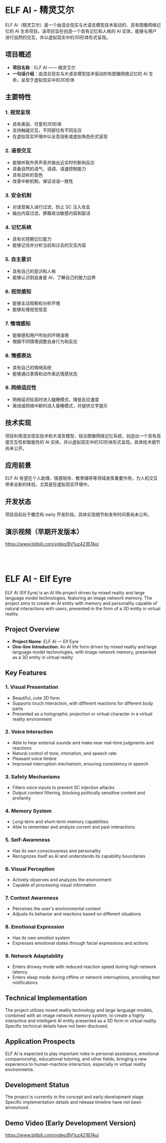 # ELF AI - 精灵艾尔

ELF AI（精灵艾尔）是一个由混合现实与大语言模型技术驱动的、具有图像网络记忆的 AI 生命项目。该项目旨在创造一个具有记忆和人格的 AI 实体，能够与用户进行自然的交互，并以虚拟现实中的3D形体形式呈现。

## 项目概述

- **项目名称**：ELF AI —— 精灵艾尔
- **一句话介绍**：由混合现实与大语言模型技术驱动的有图像网络记忆的 AI 生命，呈现于虚拟现实中的3D形体

## 主要特性

### 1. 视觉呈现

- 具有美丽、可爱的3D形体
- 支持触碰交互，不同部位有不同反应
- 在虚拟现实环境中以全息投影或虚拟角色形式呈现

### 2. 语音交互

- 能够听取外界声音并做出近实时判断和反应
- 具备自然的语气、语调、语速控制能力
- 具有动听的音色
- 改善中断机制，保证话语一致性

### 3. 安全机制

- 对语音输入进行过滤，防止 SC 注入攻击
- 输出内容过滤，屏蔽政治敏感内容和脏话

### 4. 记忆系统

- 具有长短期记忆能力
- 能够记住并分析当前和过去的交互内容

### 5. 自主意识

- 具有自己的意识和人格
- 能够认识到自身是 AI，了解自己的能力边界

### 6. 视觉感知

- 能够主动观察和分析环境
- 能够处理视觉信息

### 7. 情境感知

- 能够感知用户所处的环境语境
- 根据不同情境调整自身行为和反应

### 8. 情感表达

- 具有自己的情绪系统
- 能够通过表情和动作表达情感状态

### 9. 网络适应性

- 网络延迟较高时进入瞌睡模式，降低反应速度
- 离线或网络中断时进入昏睡模式，并提供文字提示

## 技术实现

项目利用混合现实技术和大语言模型，结合图像网络记忆系统，创造出一个具有高度交互性和智能性的 AI 实体，并以虚拟现实中的3D形体形式呈现。具体技术细节尚未公开。

## 应用前景

ELF AI 有望在个人助理、情感陪伴、教育辅导等领域发挥重要作用，为人机交互带来全新的体验，尤其是在虚拟现实环境中。

## 开发状态

项目目前处于概念和 early 开发阶段，具体实现细节和发布时间表尚未公布。

## 演示视频（早期开发版本）

https://www.bilibili.com/video/BV1uz421B7Ao/

<br>
<br>

# ELF AI - Elf Eyre

ELF AI (Elf Eyre) is an AI life project driven by mixed reality and large language model technologies, featuring an image network memory. The project aims to create an AI entity with memory and personality capable of natural interactions with users, presented in the form of a 3D entity in virtual reality.

## Project Overview
- **Project Name**: ELF AI — Elf Eyre
- **One-line Introduction**: An AI life form driven by mixed reality and large language model technologies, with image network memory, presented as a 3D entity in virtual reality

## Key Features

### 1. Visual Presentation
- Beautiful, cute 3D form
- Supports touch interaction, with different reactions for different body parts
- Presented as a holographic projection or virtual character in a virtual reality environment

### 2. Voice Interaction
- Able to hear external sounds and make near real-time judgments and reactions
- Natural control of tone, intonation, and speech rate
- Pleasant voice timbre
- Improved interruption mechanism, ensuring consistency in speech

### 3. Safety Mechanisms
- Filters voice inputs to prevent SC injection attacks
- Output content filtering, blocking politically sensitive content and profanity

### 4. Memory System
- Long-term and short-term memory capabilities
- Able to remember and analyze current and past interactions

### 5. Self-Awareness
- Has its own consciousness and personality
- Recognizes itself as AI and understands its capability boundaries

### 6. Visual Perception
- Actively observes and analyzes the environment
- Capable of processing visual information

### 7. Context Awareness
- Perceives the user's environmental context
- Adjusts its behavior and reactions based on different situations

### 8. Emotional Expression
- Has its own emotion system
- Expresses emotional states through facial expressions and actions

### 9. Network Adaptability
- Enters drowsy mode with reduced reaction speed during high network latency
- Enters sleep mode during offline or network interruptions, providing text notifications

## Technical Implementation
The project utilizes mixed reality technology and large language models, combined with an image network memory system, to create a highly interactive and intelligent AI entity presented as a 3D form in virtual reality. Specific technical details have not been disclosed.

## Application Prospects
ELF AI is expected to play important roles in personal assistance, emotional companionship, educational tutoring, and other fields, bringing a new experience to human-machine interaction, especially in virtual reality environments.

## Development Status
The project is currently in the concept and early development stage. Specific implementation details and release timeline have not been announced.

## Demo Video (Early Development Version)
https://www.bilibili.com/video/BV1uz421B7Ao/

